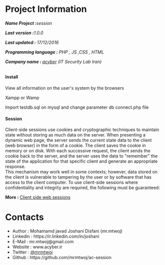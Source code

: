 # Project Information
<p><b><h6>Name Project :</b>session</p>
<p><b>Last version  :</b>1.0.0</p>
<p><b>Last updated :</b> 17/12/2016</p>
<p><b>Programming language :</b> PHP , JS ,CSS , HTML</p>
<p><b>Company name : </b><a target="_black" href="http://acyber.ir">acyber</a> (IT Security Lab Iran)</p></h6>
<h4>Install</h4>
<p>View all information on the user's system by the browsers</p>
<p>Xampp or Wamp</p>
<p>Import testdb.sql on mysql and change parameter db connect.php file</p>
<h4>Session</h4>
<p>
Client-side sessions use cookies and cryptographic techniques to maintain state without storing as much data on the server. When presenting a dynamic web page, the server sends the current state data to the client (web browser) in the form of a cookie. The client saves the cookie in memory or on disk. With each successive request, the client sends the cookie back to the server, and the server uses the data to "remember" the state of the application for that specific client and generate an appropriate response.
<br>
This mechanism may work well in some contexts; however, data stored on the client is vulnerable to tampering by the user or by software that has access to the client computer. To use client-side sessions where confidentiality and integrity are required, the following must be guaranteed:
</p>
<p><b>More : </b><a target="_black" href="https://en.wikipedia.org/wiki/Session_(computer_science)#Client side web sessions">Client side web sessions</a></p></h6>

# Contacts
<ul>
<li>   Author      :   Mohamamd javad Joshani Disfani (mr.mtwoj)
<li>   Linkedin    :   https://ir.linkedin.com/in/joshani
<li>   E-Mail      :   mr.mtwoj@gmail.com
<li>   Website     :   www.acyber.ir
<li>   Twitter     :   <a href="https://twitter.com/MrMtwoj">@mrmtwoj</a>
<li>   Github      :   https://github.com/mrmtwoj/ac-session
</ul>
